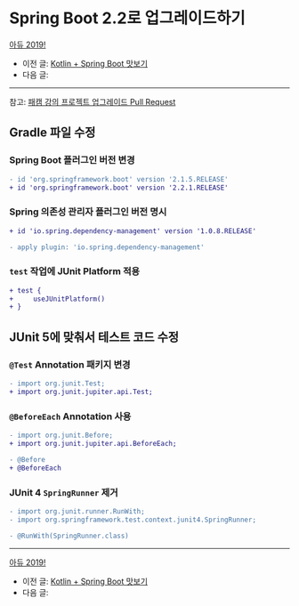 # Spring Boot 2.2로 업그레이드하기

[아듀 2019!](https://adieu2019.ahastudio.com/)

- 이전 글: [Kotlin + Spring Boot 맛보기](http://j.mp/2RvIA0H)
- 다음 글:

---

참고: [패캠 강의 프로젝트 업그레이드 Pull Request](http://j.mp/2Yfc6ZW)

## Gradle 파일 수정

### Spring Boot 플러그인 버전 변경

```diff
- id 'org.springframework.boot' version '2.1.5.RELEASE'
+ id 'org.springframework.boot' version '2.2.1.RELEASE'
```

### Spring 의존성 관리자 플러그인 버전 명시

```diff
+ id 'io.spring.dependency-management' version '1.0.8.RELEASE'
```

```diff
- apply plugin: 'io.spring.dependency-management'
```

### `test` 작업에 JUnit Platform 적용

```diff
+ test {
+     useJUnitPlatform()
+ }
```

## JUnit 5에 맞춰서 테스트 코드 수정

### `@Test` Annotation 패키지 변경

```diff
- import org.junit.Test;
+ import org.junit.jupiter.api.Test;
```

### `@BeforeEach` Annotation 사용

```diff
- import org.junit.Before;
+ import org.junit.jupiter.api.BeforeEach;
```

```diff
- @Before
+ @BeforeEach
```

### JUnit 4 `SpringRunner` 제거

```diff
- import org.junit.runner.RunWith;
- import org.springframework.test.context.junit4.SpringRunner;
```

```diff
- @RunWith(SpringRunner.class)
```

---

[아듀 2019!](https://adieu2019.ahastudio.com/)

- 이전 글: [Kotlin + Spring Boot 맛보기](http://j.mp/2RvIA0H)
- 다음 글:
